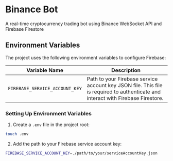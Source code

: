 # Binance Bot
A real-time cryptocurrency trading bot using Binance WebSocket API and Firebase Firestore


## Environment Variables

The project uses the following environment variables to configure Firebase:

| Variable Name              | Description                                                                 |
|----------------------------|-----------------------------------------------------------------------------|
| `FIREBASE_SERVICE_ACCOUNT_KEY` | Path to your Firebase service account key JSON file. This file is required to authenticate and interact with Firebase Firestore. |

### Setting Up Environment Variables

1. Create a `.env` file in the project root:   
```bash
touch .env
```

2. Add the path to your Firebase service account key:
```bash
FIREBASE_SERVICE_ACCOUNT_KEY=./path/to/your/serviceAccountKey.json
```